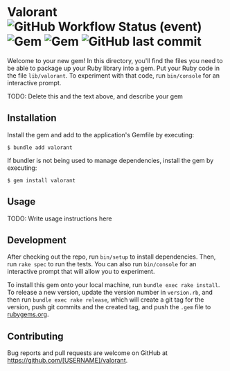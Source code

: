 # Valorant ![GitHub Workflow Status (event)](https://img.shields.io/github/workflow/status/jaredthejellyfish/ruby-hendriks-val/CI?event=push&label=CI&style=flat) ![Gem](https://img.shields.io/gem/v/valorant?style=flat) ![Gem](https://img.shields.io/gem/dt/valorant) ![GitHub last commit](https://img.shields.io/github/last-commit/jaredthejellyfish/ruby-hendriks-val)

Welcome to your new gem! In this directory, you'll find the files you need to be able to package up your Ruby library into a gem. Put your Ruby code in the file `lib/valorant`. To experiment with that code, run `bin/console` for an interactive prompt.

TODO: Delete this and the text above, and describe your gem

## Installation

Install the gem and add to the application's Gemfile by executing:

    $ bundle add valorant

If bundler is not being used to manage dependencies, install the gem by executing:

    $ gem install valorant

## Usage

TODO: Write usage instructions here

## Development

After checking out the repo, run `bin/setup` to install dependencies. Then, run `rake spec` to run the tests. You can also run `bin/console` for an interactive prompt that will allow you to experiment.

To install this gem onto your local machine, run `bundle exec rake install`. To release a new version, update the version number in `version.rb`, and then run `bundle exec rake release`, which will create a git tag for the version, push git commits and the created tag, and push the `.gem` file to [rubygems.org](https://rubygems.org).

## Contributing

Bug reports and pull requests are welcome on GitHub at https://github.com/[USERNAME]/valorant.

